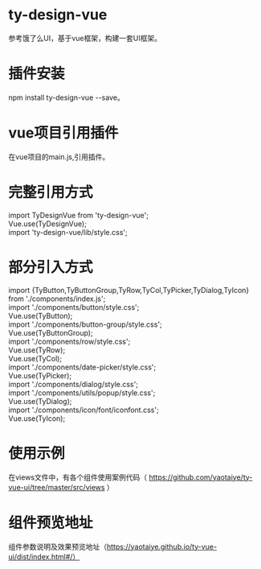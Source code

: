 # ty-design-vue
参考饿了么UI，基于vue框架，构建一套UI框架。
# 插件安装
 npm install ty-design-vue --save。
# vue项目引用插件
在vue项目的main.js,引用插件。
# 完整引用方式
import TyDesignVue from 'ty-design-vue';  
Vue.use(TyDesignVue);  
import 'ty-design-vue/lib/style.css';  
# 部分引入方式
import {TyButton,TyButtonGroup,TyRow,TyCol,TyPicker,TyDialog,TyIcon} from './components/index.js';  
import './components/button/style.css';  
Vue.use(TyButton);  
import './components/button-group/style.css';  
Vue.use(TyButtonGroup);  
import './components/row/style.css';  
Vue.use(TyRow);  
Vue.use(TyCol);  
import './components/date-picker/style.css';  
Vue.use(TyPicker);  
import './components/dialog/style.css';  
import './components/utils/popup/style.css';  
Vue.use(TyDialog);  
import './components/icon/font/iconfont.css';  
Vue.use(TyIcon);  
# 使用示例
在views文件中，有各个组件使用案例代码（ https://github.com/yaotaiye/ty-vue-ui/tree/master/src/views ）
# 组件预览地址
组件参数说明及效果预览地址（https://yaotaiye.github.io/ty-vue-ui/dist/index.html#/）

